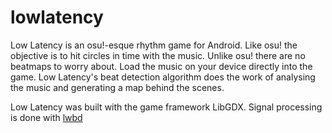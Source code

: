 lowlatency
==========

Low Latency is an osu!-esque rhythm game for Android. Like osu! the objective is to hit circles in time with the music.
Unlike osu! there are no beatmaps to worry about. Load the music on your device directly into the game. Low Latency's beat
detection algorithm does the work of analysing the music and generating a map behind the scenes.

Low Latency was built with the game framework LibGDX. Signal processing is done with [lwbd](https://github.com/fethawit/lwbd)
